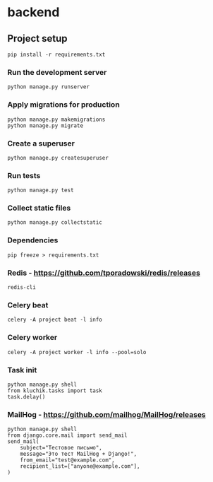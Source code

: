# backend

## Project setup
```
pip install -r requirements.txt
```

### Run the development server
```
python manage.py runserver
```

### Apply migrations for production
```
python manage.py makemigrations
python manage.py migrate
```

### Create a superuser
```
python manage.py createsuperuser
```

### Run tests
```
python manage.py test
```

### Collect static files
```
python manage.py collectstatic
```

### Dependencies
```
pip freeze > requirements.txt
```

### Redis - https://github.com/tporadowski/redis/releases
```
redis-cli
```

### Celery beat
```
celery -A project beat -l info
```

### Celery worker
```
celery -A project worker -l info --pool=solo
```

### Task init
```
python manage.py shell
from kluchik.tasks import task
task.delay()
```

### MailHog - https://github.com/mailhog/MailHog/releases
```
python manage.py shell
from django.core.mail import send_mail
send_mail(
    subject="Тестовое письмо",
    message="Это тест MailHog + Django!",
    from_email="test@example.com",
    recipient_list=["anyone@example.com"],
)
```
